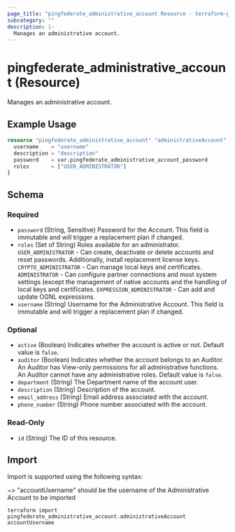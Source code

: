 ```yaml
---
page_title: "pingfederate_administrative_account Resource - terraform-provider-pingfederate"
subcategory: ""
description: |-
  Manages an administrative account.
---
```


# pingfederate_administrative_account (Resource)

Manages an administrative account.

## Example Usage

```terraform
resource "pingfederate_administrative_account" "administrativeAccount" {
  username    = "username"
  description = "description"
  password    = var.pingfederate_administrative_account_password
  roles       = ["USER_ADMINISTRATOR"]
}
```

<!-- schema generated by tfplugindocs -->
## Schema

### Required

- `password` (String, Sensitive) Password for the Account. This field is immutable and will trigger a replacement plan if changed.
- `roles` (Set of String) Roles available for an administrator. `USER_ADMINISTRATOR` - Can create, deactivate or delete accounts and reset passwords. Additionally, install replacement license keys. `CRYPTO_ADMINISTRATOR` - Can manage local keys and certificates. `ADMINISTRATOR` - Can configure partner connections and most system settings (except the management of native accounts and the handling of local keys and certificates. `EXPRESSION_ADMINISTRATOR` - Can add and update OGNL expressions.
- `username` (String) Username for the Administrative Account. This field is immutable and will trigger a replacement plan if changed.

### Optional

- `active` (Boolean) Indicates whether the account is active or not. Default value is `false`.
- `auditor` (Boolean) Indicates whether the account belongs to an Auditor. An Auditor has View-only permissions for all administrative functions. An Auditor cannot have any administrative roles. Default value is `false`.
- `department` (String) The Department name of the account user.
- `description` (String) Description of the account.
- `email_address` (String) Email address associated with the account.
- `phone_number` (String) Phone number associated with the account.

### Read-Only

- `id` (String) The ID of this resource.

## Import

Import is supported using the following syntax:

~> "accountUsername" should be the username of the Administrative Account to be imported

```shell
terraform import pingfederate_administrative_account.administrativeAccount accountUsername
```